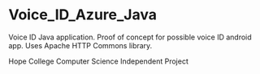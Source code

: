 # Voice_ID_Azure_Java
Voice ID Java application. Proof of concept for possible voice ID android app. 
Uses Apache HTTP Commons library. 

Hope College Computer Science Independent Project 
